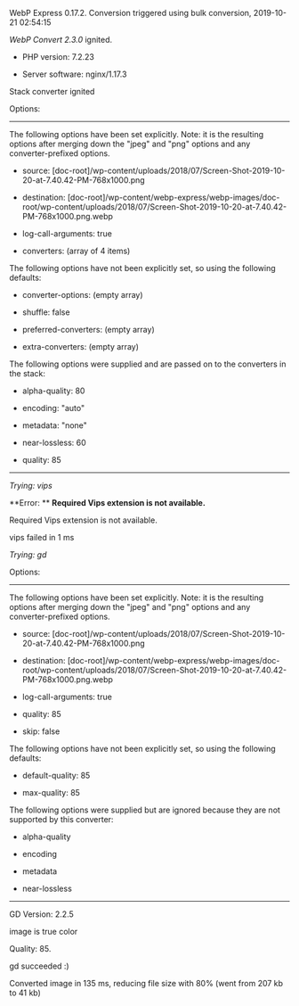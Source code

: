 WebP Express 0.17.2. Conversion triggered using bulk conversion, 2019-10-21 02:54:15

*WebP Convert 2.3.0*  ignited.
- PHP version: 7.2.23
- Server software: nginx/1.17.3

Stack converter ignited

Options:
------------
The following options have been set explicitly. Note: it is the resulting options after merging down the "jpeg" and "png" options and any converter-prefixed options.
- source: [doc-root]/wp-content/uploads/2018/07/Screen-Shot-2019-10-20-at-7.40.42-PM-768x1000.png
- destination: [doc-root]/wp-content/webp-express/webp-images/doc-root/wp-content/uploads/2018/07/Screen-Shot-2019-10-20-at-7.40.42-PM-768x1000.png.webp
- log-call-arguments: true
- converters: (array of 4 items)

The following options have not been explicitly set, so using the following defaults:
- converter-options: (empty array)
- shuffle: false
- preferred-converters: (empty array)
- extra-converters: (empty array)

The following options were supplied and are passed on to the converters in the stack:
- alpha-quality: 80
- encoding: "auto"
- metadata: "none"
- near-lossless: 60
- quality: 85
------------


*Trying: vips* 

**Error: ** **Required Vips extension is not available.** 
Required Vips extension is not available.
vips failed in 1 ms

*Trying: gd* 

Options:
------------
The following options have been set explicitly. Note: it is the resulting options after merging down the "jpeg" and "png" options and any converter-prefixed options.
- source: [doc-root]/wp-content/uploads/2018/07/Screen-Shot-2019-10-20-at-7.40.42-PM-768x1000.png
- destination: [doc-root]/wp-content/webp-express/webp-images/doc-root/wp-content/uploads/2018/07/Screen-Shot-2019-10-20-at-7.40.42-PM-768x1000.png.webp
- log-call-arguments: true
- quality: 85
- skip: false

The following options have not been explicitly set, so using the following defaults:
- default-quality: 85
- max-quality: 85

The following options were supplied but are ignored because they are not supported by this converter:
- alpha-quality
- encoding
- metadata
- near-lossless
------------

GD Version: 2.2.5
image is true color
Quality: 85. 
gd succeeded :)

Converted image in 135 ms, reducing file size with 80% (went from 207 kb to 41 kb)
